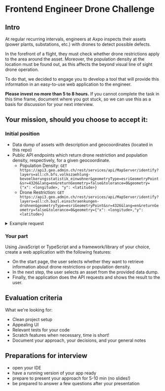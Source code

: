 # Frontend Engineer Drone Challenge

## Intro


At regular recurring intervals, engineers at Axpo inspects their assets (power plants, substations, etc.) with drones to detect possible defects.

In the forefront of a flight, they must check whether drone restrictions apply to the area around the asset. Moreover, the population density at the location must be found out, as this affects the beyond visual line of sight drone operation.

To do that, we decided to engage you to develop a tool that will provide this information in an easy-to-use web application to the engineer.

**Please invest no more than 5 to 8 hours.**
If you cannot complete the task in this time frame, document where you got stuck, so we can use this as a basis for
discussion for your next interview.

## Your mission, should you choose to accept it:

### Initial position

* Data dump of assets with description and geocoordinates (located in this repo)
* Public API endpoints which return drone restriction and population density, respectively, for a given geocoordinate.
  * Population Density: ```GET https://api3.geo.admin.ch/rest/services/api/MapServer/identify?layers=all:ch.bfs.volkszaehlung-bevoelkerungsstatistik_einwohner&geometryType=esriGeometryPoint&sr=4326&lang=en&returnGeometry=false&tolerance=0&geometry={"x": <longitude>, "y": <latitude>}```
  * Drone Restriction: ```GET https://api3.geo.admin.ch/rest/services/api/MapServer/identify?layers=all:ch.bazl.einschraenkungen-drohnen&geometryType=esriGeometryPoint&sr=4326&lang=en&returnGeometry=false&tolerance=0&geometry={"x": <longitude>,"y": <latitude>}```

<details>
  <summary>Example request</summary>
  
  ### Request
  ```
 GET https://api3.geo.admin.ch/rest/services/api/MapServer/identify?layers=all:ch.bazl.einschraenkungen-drohnen&geometryType=esriGeometryPoint&sr=4326&lang=en&returnGeometry=false&tolerance=0&geometry={"x": 8.56383,"y": 47.45539}
  ```
  
  ### Response
  ```
{
	"results": [{
		"layerBodId": "ch.bazl.einschraenkungen-drohnen",
		"layerName": "Restrictions for drones",
		"featureId": 112667,
		"id": 112667,
		"attributes": {
			"zone_name_de": "LSZH Z\u00fcrich",
			"zone_name_fr": "LSZH Z\u00fcrich",
			"zone_name_it": "LSZH Z\u00fcrich",
			"zone_name_en": "LSZH Z\u00fcrich",
			"zone_restriction_id": "REQ_AUTHORISATION.MTOM_FROM",
			"zone_reason_id": "AIR_TRAFFIC",
			"zone_restriction_de": "Der Betrieb von unbemannten Luftfahrzeugen mit einem Gewicht von mehr als 250 g ist verboten.",
			"zone_restriction_fr": "L'exploitation d'a\u00e9ronefs sans occupants d'un poids sup\u00e9rieur \u00e0 250 g est interdite.",
			"zone_restriction_it": "L'esercizio di aeromobili senza occupanti di peso superiore a 250 g \u00e8 vietato.",
			"zone_restriction_en": "The operation of unmanned aircraft weighing more than 250 g is prohibited.",
			"zone_message_de": "Ausnahmebewilligungen k\u00f6nnen bei der zust\u00e4ndigen Stelle beantragt werden.",
			"zone_message_fr": "Des autorisations exceptionnelles peuvent \u00eatre demand\u00e9es \u00e0 l'autorit\u00e9 comp\u00e9tente.",
			"zone_message_it": "I permessi d'esenzione possono essere richieste all'autorit\u00e0 competente.",
			"zone_message_en": "Exemption permits may be applied for at the competent authority.",
			"auth_url_de": ["https://www.skyguide.ch/de/dienstleistungen/spezialfluge"],
			"auth_url_fr": ["https://www.skyguide.ch/fr/services/vols-speciaux"],
			"auth_url_it": ["https://www.skyguide.ch/fr/services/vols-speciaux"],
			"auth_url_en": ["https://www.skyguide.ch/services/special-flights"],
			"auth_name_de": ["Flughafen Z\u00fcrich AG / Skyguide"],
			"auth_name_fr": ["Flughafen Z\u00fcrich AG / Skyguide"],
			"auth_name_it": ["Flughafen Z\u00fcrich AG / Skyguide"],
			"auth_name_en": ["Flughafen Z\u00fcrich AG / Skyguide"],
			"auth_contact": [],
			"auth_service_de": ["Skyguide Special Flight Office"],
			"auth_service_fr": ["Skyguide Special Flight Office"],
			"auth_service_it": ["Skyguide Special Flight Office"],
			"auth_service_en": ["Skyguide Special Flight Office"],
			"auth_email": ["drones@zurich-airport.com"],
			"auth_phone": ["0041438162211"],
			"auth_intervalbefore": ["P10DT00H"],
			"air_vol_lower_vref": "AGL",
			"air_vol_lower_limit": null,
			"air_vol_upper_vref": "AGL",
			"air_vol_upper_limit": null,
			"time_permanent": "Yes",
			"time_start": null,
			"time_end": null,
			"period_day": null,
			"period_start": null,
			"period_end": null,
			"label": 112667
		}
	}, {
		"layerBodId": "ch.bazl.einschraenkungen-drohnen",
		"layerName": "Restrictions for drones",
		"featureId": 112752,
		"id": 112752,
		"attributes": {
			"zone_name_de": "LSZH Z\u00fcrich (Flugplatzperimeter)",
			"zone_name_fr": "LSZH Z\u00fcrich (P\u00e9rim\u00e8tre d'a\u00e9rodrome)",
			"zone_name_it": "LSZH Z\u00fcrich (Perimetro dell'aerodromo)",
			"zone_name_en": "LSZH Z\u00fcrich (Airport perimeter)",
			"zone_restriction_id": "REQ_AUTHORISATION.MTOM_ALL",
			"zone_reason_id": "AIR_TRAFFIC",
			"zone_restriction_de": "Der Betrieb von unbemannten Luftfahrzeugen ist verboten.",
			"zone_restriction_fr": "L'exploitation d'a\u00e9ronefs sans occupants est interdite.",
			"zone_restriction_it": "L'esercizio di aeromobili senza occupanti \u00e8 vietato.",
			"zone_restriction_en": "The operation of unmanned aircraft is prohibited.",
			"zone_message_de": "Ausnahmebewilligungen k\u00f6nnen bei der zust\u00e4ndigen Stelle beantragt werden.",
			"zone_message_fr": "Des autorisations exceptionnelles peuvent \u00eatre demand\u00e9es \u00e0 l'autorit\u00e9 comp\u00e9tente.",
			"zone_message_it": "I permessi d'esenzione possono essere richieste all'autorit\u00e0 competente.",
			"zone_message_en": "Exemption permits may be applied for at the competent authority.",
			"auth_url_de": ["https://www.skyguide.ch/de/dienstleistungen/spezialfluge"],
			"auth_url_fr": ["https://www.skyguide.ch/fr/services/vols-speciaux"],
			"auth_url_it": ["https://www.skyguide.ch/fr/services/vols-speciaux"],
			"auth_url_en": ["https://www.skyguide.ch/services/special-flights"],
			"auth_name_de": ["Flughafen Z\u00fcrich AG / Skyguide"],
			"auth_name_fr": ["Flughafen Z\u00fcrich AG / Skyguide"],
			"auth_name_it": ["Flughafen Z\u00fcrich AG / Skyguide"],
			"auth_name_en": ["Flughafen Z\u00fcrich AG / Skyguide"],
			"auth_contact": [],
			"auth_service_de": ["Skyguide Special Flight Office"],
			"auth_service_fr": ["Skyguide Special Flight Office"],
			"auth_service_it": ["Skyguide Special Flight Office"],
			"auth_service_en": ["Skyguide Special Flight Office"],
			"auth_email": ["drones@zurich-airport.com"],
			"auth_phone": ["0041438162211"],
			"auth_intervalbefore": ["P10DT00H"],
			"air_vol_lower_vref": "AGL",
			"air_vol_lower_limit": null,
			"air_vol_upper_vref": "AGL",
			"air_vol_upper_limit": null,
			"time_permanent": "Yes",
			"time_start": null,
			"time_end": null,
			"period_day": null,
			"period_start": null,
			"period_end": null,
			"label": 112752
		}
	}, {
		"layerBodId": "ch.bazl.einschraenkungen-drohnen",
		"layerName": "Restrictions for drones",
		"featureId": 112869,
		"id": 112869,
		"attributes": {
			"zone_name_de": "CTR ZURICH 1",
			"zone_name_fr": "CTR ZURICH 1",
			"zone_name_it": "CTR ZURICH 1",
			"zone_name_en": "CTR ZURICH 1",
			"zone_restriction_id": "REQ_AUTHORISATION.CTR",
			"zone_reason_id": "AIR_TRAFFIC",
			"zone_restriction_de": "Der Betrieb von unbemannten Luftfahrzeugen mit einem Gewicht von mehr als 250 g ist ab einer H\u00f6he von 120 m \u00fcber Grund verboten.",
			"zone_restriction_fr": "L'exploitation d'a\u00e9ronefs sans occupants d'un poids sup\u00e9rieur \u00e0 250 g est interdite \u00e0 partir d'une hauteur de 120 m au-dessus du sol.",
			"zone_restriction_it": "L'esercizio di aeromobili senza occupanti di peso superiore a 250 g \u00e8 vietato a partire da un'altezza di 120 m sopra il suolo.",
			"zone_restriction_en": "The operation of unmanned aircraft weighing more than 250 g is prohibited from an altitude of 120 m above ground.",
			"zone_message_de": "Ausnahmebewilligungen k\u00f6nnen bei der zust\u00e4ndigen Stelle beantragt werden.",
			"zone_message_fr": "Des autorisations exceptionnelles peuvent \u00eatre demand\u00e9es \u00e0 l'autorit\u00e9 comp\u00e9tente.",
			"zone_message_it": "I permessi d'esenzione possono essere richieste all'autorit\u00e0 competente.",
			"zone_message_en": "Exemption permits may be applied for at the competent authority.",
			"auth_url_de": ["https://skyguide.ch/de/dienstleistungen/spezialfluge"],
			"auth_url_fr": ["https://skyguide.ch/fr/services/vols-speciaux"],
			"auth_url_it": ["https://skyguide.ch/fr/services/vols-speciaux"],
			"auth_url_en": ["https://skyguide.ch/services/special-flights"],
			"auth_name_de": ["Skyguide"],
			"auth_name_fr": ["Skyguide"],
			"auth_name_it": ["Skyguide"],
			"auth_name_en": ["Skyguide"],
			"auth_contact": [],
			"auth_service_de": ["Skyguide Special Flight Office"],
			"auth_service_fr": ["Skyguide Special Flight Office"],
			"auth_service_it": ["Skyguide Special Flight Office"],
			"auth_service_en": ["Skyguide Special Flight Office"],
			"auth_email": [],
			"auth_phone": [],
			"auth_intervalbefore": ["P14DT00H"],
			"air_vol_lower_vref": "AGL",
			"air_vol_lower_limit": "120",
			"air_vol_upper_vref": "AGL",
			"air_vol_upper_limit": null,
			"time_permanent": "Yes",
			"time_start": null,
			"time_end": null,
			"period_day": null,
			"period_start": null,
			"period_end": null,
			"label": 112869
		}
	}]
}
   ```
</details>

### Your part

Using JavaScript or TypeScript and a framework/library of your choice, create a web application with the following features:

* On the start page, the user selects whether they want to retrieve information about drone restrictions or population density.
* In the next step, the user selects an asset from the provided data dump.
* Finally, the application does the API requests and shows the result to the user.

## Evaluation criteria

What we're looking for:

* Clean project setup
* Appealing UI
* Relevant tests for your code
* Scratch features when necessary, time is short!
* Document your approach, your decisions, and your general notes

## Preparations for interview

* open your IDE
* have a running version of your app ready
* prepare to present your approach for 5-10 min (no slides!)
* be prepared to answer a few questions after your presentation
